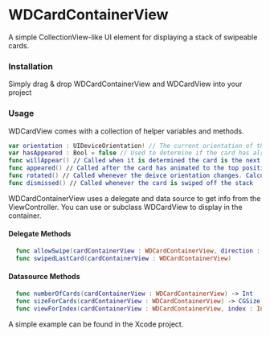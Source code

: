 # WDCardContainerView

A simple CollectionView-like UI element for displaying a stack of swipeable cards. 

### Installation
Simply drag & drop WDCardContainerView and WDCardView into your project

### Usage

WDCardView comes with a collection of helper variables and methods.
````swift
var orientation : UIDeviceOrientation! // The current orientation of the device. 
var hasAppeared : Bool = false // Used to determine if the card has already appeared once.
func willAppear() // Called when it is determined the card is the next card to appear.
func appeared() // Called after the card has animated to the top position in the stack. 
func rotated() // Called whenever the deivce orientation changes. Calculates self.orientation
func dismissed() // Called whenever the card is swiped off the stack
````
WDCardContainerView uses a delegate and data source to get info from the ViewController. You can use or subclass WDCardView to display in the container. 

#### Delegate Methods
````swift
  func allowSwipe(cardContainerView : WDCardContainerView, direction : SwipeDirection, index : Int) -> Bool
  func swipedLastCard(cardContainerView : WDCardContainerView)
````
#### Datasource Methods
````swift
  func numberOfCards(cardContainerView : WDCardContainerView) -> Int
  func sizeForCards(cardContainerView : WDCardContainerView) -> CGSize
  func viewForIndex(cardContainerView : WDCardContainerView, index : Int) -> WDCardView
````

A simple example can be found in the Xcode project. 
